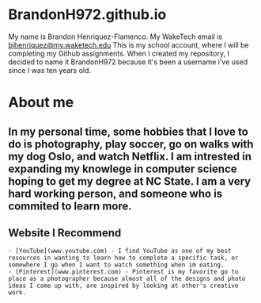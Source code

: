# BrandonH972.github.io

My name is Brandon Henriquez-Flamenco. My WakeTech email is bjhenriquez@my.waketech.edu
This is my school account, where I will be completing my Github assignments.
When I created my repository, I decided to name it BrandonH972 because it's been a username i've used since I was ten years old.

# About me
## In my personal time, some hobbies that I love to do is photography, play soccer, go on walks with my dog Oslo, and watch Netflix. I am intrested in expanding my knowlege in computer science hoping to get my degree at NC State. I am a very hard working person, and someone who is commited to learn more.
## Website I Recommend
    - [YouTube](www.youtube.com) - I find YouTube as one of my best resources in wanting to learn how to complete a specific task, or somewhere I go when I want to watch something when im eating.
    - [Pinterest](www.pinterest.com) - Pinterest is my favorite go to place as a photographer because almost all of the designs and photo ideas I come up with, are inspired by looking at other's creative work.
